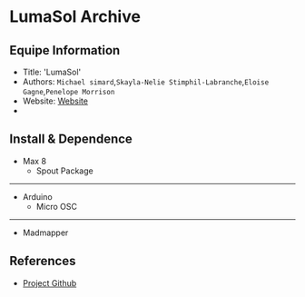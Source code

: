 # LumaSol Archive

## Equipe Information

- Title: 'LumaSol'
- Authors: `Michael simard`,`Skayla-Nelie Stimphil-Labranche`,`Eloise Gagne`,`Penelope Morrison`
- Website: [Website](https://tim-montmorency.com/2023/projets/LumaSol/docs/web/index.html)
-

## Install & Dependence

- Max 8
  - Spout Package

---

- Arduino
  - Micro OSC

---

- Madmapper

## References

- [Project Github](https://github.com/Kawabongaaa/LumaSol)
